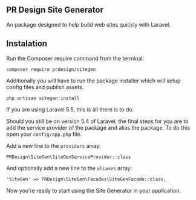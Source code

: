 ## PR Design Site Generator

An package designed to help build web sites quickly with Laravel. 

## Instalation

Run the Composer require command from the terminal:

    composer require prdesign/sitegen

Additionally you will have to run the package installer which will setup config files and publish assets.

    php artisan sitegen:install

If you are using Laravel 5.5, this is all there is to do.

Should you still be on version 5.4 of Laravel, the final steps for you are to add the service provider of the package and alias the package. To do this open your `config/app.php` file.

Add a new line to the `providers` array:

	PRDesign\SiteGen\SiteGenServiceProvider::class

And optionally add a new line to the `aliases` array:

	'SiteGen' => PRDesign\SiteGen\Facades\SiteGenFacade::class,

Now you're ready to start using the Site Generator in your application.
